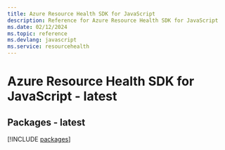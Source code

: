 ```yaml
---
title: Azure Resource Health SDK for JavaScript
description: Reference for Azure Resource Health SDK for JavaScript
ms.date: 02/12/2024
ms.topic: reference
ms.devlang: javascript
ms.service: resourcehealth
---
```

# Azure Resource Health SDK for JavaScript - latest
## Packages - latest
[!INCLUDE [packages](resource-health-index.md)]